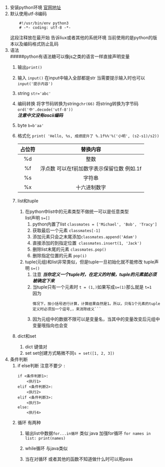 1.  安装python环境
    [官网地址](https://www.python.org/downloads/)
2.  默认使用utf-8编码
    ```aidl
        #!/usr/bin/env python3
        # -*- coding: utf-8 -*-
    ```   
    这段注释放在最开始  告诉liux或者其他的系统环境 当前使用的是python的版本以及编码格式防止乱码 
3.  语法    <br>
    #####python有语法糖可以像js之类的语言一样直接声明变量
    1. 输出`print()`
    2. 输入 `input()`
        在input中输入全部都是str
        当需要提示输入时也可以`input('提示内容')`
    3. string `str='abc' `
    4. 编码转换 将字节码转换为string`chr(66)`
                将string转换为字节码 ` ord('中'.decode('utf-8'))`    
                _**注意中文没有ascii编码**_
    5. byte `b=b'aa'`
    6. 格式化 `print( 'Hello, %s, 成绩提升了 %.1f%%'%('小明', (s2-s1)/s2))`<br>
    
        |占位符|替换内容|
        |:---:|:---:|
        |%d|整数|
        |%f|浮点数  可以在f前加数字表示保留位数  例如.1f|
        |%s|字符串|
        |%x|十六进制数字|
    7.  list和tuple<br>
        1. 在python中list中的元素类型不做统一可以是任意类型  
            list声明 `s=[]`
            1. python内置了list `classmates = ['Michael', 'Bob', 'Tracy']`
            2. 获取最后一个元素 `classmates[-1]`
            3. 添加元素只会之末尾添加`classmates.append('Adam')`
            4. 直接添加的到指定位置` classmates.insert(1, 'Jack')`
            5. 删除list末尾的元素 `classmates.pop()`
            6. 删除指定位置的元素   `pop(i)`
        2. tuple(元组)和list非常类似，但是tuple一旦初始化就不能修改
            tuple声明  `s=()`
            1. 注意   **_当你定义一个tuple时，在定义的时候，tuple的元素就必须被确定下来_**
            2. 当tuple只有一个元素时 `t = (1,)`如果写成`s=(1)`那么就是 `t=1`<br>
               因为
               ```这是因为括号()既可以表示tuple，又可以表示数学公式中的小括号，这就产生了歧义，因此，Python规定，这种
               情况下，按小括号进行计算，计算结果自然是1。所以，只有1个元素的tuple定义时必须加一个逗号,，来消除歧义```
            3. 因为元组中的数据不限可以是变量名，当其中的变量改变后元组中变量哦指向也会变   
    8. dict和set       
        1. dict 键值对 
        2. set  set创建方式略微不同`s = set([1, 2, 3])` 
4. 条件判断
    1. if  else判断  注意不要少  `:`
        ```aidl
        if <条件判断1>:
            <执行1>
        elif <条件判断2>:
            <执行2>
        elif <条件判断3>:
            <执行3>
        else:
            <执行4>
        ``` 
    2.  循环 有两种
         1.  输出list中数据`for...in循环` 类似 java 加强for循环
            ```
            for names in list:
            print(names)
            ```
         2.   while循环  与java类似
         
         3.  当在对循环 或者其他的函数不知道做什么时可以用pass
